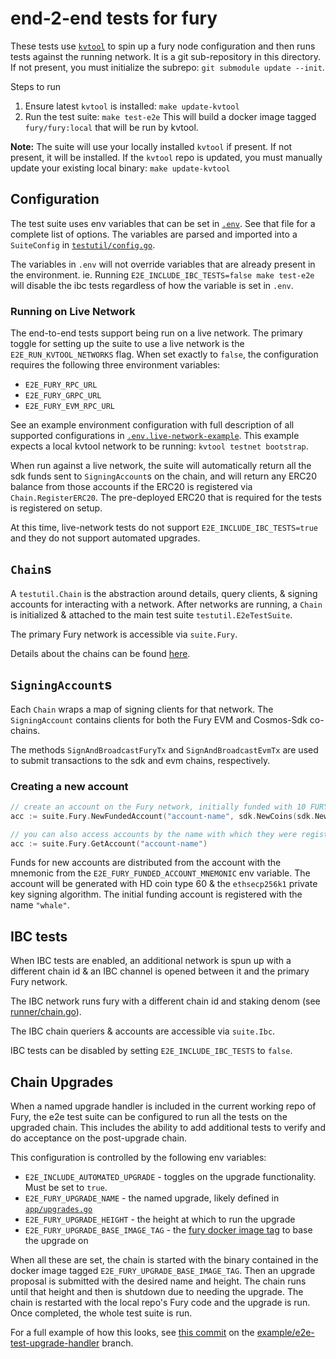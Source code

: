 # end-2-end tests for fury

These tests use [`kvtool`](https://github.com/incubus-network/kvtool) to spin up a fury node configuration
and then runs tests against the running network. It is a git sub-repository in this directory. If not
present, you must initialize the subrepo: `git submodule update --init`.

Steps to run
1. Ensure latest `kvtool` is installed: `make update-kvtool`
2. Run the test suite: `make test-e2e`
   This will build a docker image tagged `fury/fury:local` that will be run by kvtool.

**Note:** The suite will use your locally installed `kvtool` if present. If not present, it will be
installed. If the `kvtool` repo is updated, you must manually update your existing local binary: `make update-kvtool`

## Configuration

The test suite uses env variables that can be set in [`.env`](.env). See that file for a complete list
of options. The variables are parsed and imported into a `SuiteConfig` in [`testutil/config.go`](testutil/config.go).

The variables in `.env` will not override variables that are already present in the environment.
ie. Running `E2E_INCLUDE_IBC_TESTS=false make test-e2e` will disable the ibc tests regardless of how
the variable is set in `.env`.

### Running on Live Network

The end-to-end tests support being run on a live network. The primary toggle for setting up the suite to use a live network is the `E2E_RUN_KVTOOL_NETWORKS` flag. When set exactly to `false`, the configuration requires the following three environment variables:
* `E2E_FURY_RPC_URL`
* `E2E_FURY_GRPC_URL`
* `E2E_FURY_EVM_RPC_URL`

See an example environment configuration with full description of all supported configurations in [`.env.live-network-example`](./.env.live-network-example). This example expects a local kvtool network to be running: `kvtool testnet bootstrap`.

When run against a live network, the suite will automatically return all the sdk funds sent to `SigningAccount`s on the chain, and will return any ERC20 balance from those accounts if the ERC20 is registered via `Chain.RegisterERC20`. The pre-deployed ERC20 that is required for the tests is registered on setup.

At this time, live-network tests do not support `E2E_INCLUDE_IBC_TESTS=true` and they do not support automated upgrades.

## `Chain`s

A `testutil.Chain` is the abstraction around details, query clients, & signing accounts for interacting with a
network. After networks are running, a `Chain` is initialized & attached to the main test suite `testutil.E2eTestSuite`.

The primary Fury network is accessible via `suite.Fury`.

Details about the chains can be found [here](runner/chain.go#L62-84).

## `SigningAccount`s

Each `Chain` wraps a map of signing clients for that network. The `SigningAccount` contains clients
for both the Fury EVM and Cosmos-Sdk co-chains.

The methods `SignAndBroadcastFuryTx` and `SignAndBroadcastEvmTx` are used to submit transactions to
the sdk and evm chains, respectively.

### Creating a new account
```go
// create an account on the Fury network, initially funded with 10 FURY
acc := suite.Fury.NewFundedAccount("account-name", sdk.NewCoins(sdk.NewCoin("ufury", 10e6)))

// you can also access accounts by the name with which they were registered to the suite
acc := suite.Fury.GetAccount("account-name")
```

Funds for new accounts are distributed from the account with the mnemonic from the `E2E_FURY_FUNDED_ACCOUNT_MNEMONIC`
env variable. The account will be generated with HD coin type 60 & the `ethsecp256k1` private key signing algorithm.
The initial funding account is registered with the name `"whale"`.

## IBC tests

When IBC tests are enabled, an additional network is spun up with a different chain id & an IBC channel is
opened between it and the primary Fury network.

The IBC network runs fury with a different chain id and staking denom (see [runner/chain.go](runner/chain.go)).

The IBC chain queriers & accounts are accessible via `suite.Ibc`.

IBC tests can be disabled by setting `E2E_INCLUDE_IBC_TESTS` to `false`.

## Chain Upgrades

When a named upgrade handler is included in the current working repo of Fury, the e2e test suite can
be configured to run all the tests on the upgraded chain. This includes the ability to add additional
tests to verify and do acceptance on the post-upgrade chain.

This configuration is controlled by the following env variables:
* `E2E_INCLUDE_AUTOMATED_UPGRADE` - toggles on the upgrade functionality. Must be set to `true`.
* `E2E_FURY_UPGRADE_NAME` - the named upgrade, likely defined in [`app/upgrades.go`](../../app/upgrades.go)
* `E2E_FURY_UPGRADE_HEIGHT` - the height at which to run the upgrade
* `E2E_FURY_UPGRADE_BASE_IMAGE_TAG` - the [fury docker image tag](https://hub.docker.com/r/fury/fury/tags) to base the upgrade on

When all these are set, the chain is started with the binary contained in the docker image tagged
`E2E_FURY_UPGRADE_BASE_IMAGE_TAG`. Then an upgrade proposal is submitted with the desired name and
height. The chain runs until that height and then is shutdown due to needing the upgrade. The chain
is restarted with the local repo's Fury code and the upgrade is run. Once completed, the whole test
suite is run.

For a full example of how this looks, see [this commit](https://github.com/Incubus-Network/fury/commit/5da48c892f0a5837141fc7de88632c7c68fff4ae)
on the [example/e2e-test-upgrade-handler](https://github.com/Incubus-Network/fury/tree/example/e2e-test-upgrade-handler) branch.
